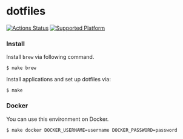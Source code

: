 dotfiles
===

[![Actions Status](https://github.com/altescy/dotfiles/workflows/build/badge.svg)](https://github.com/altescy/dotfiles)
[![Supported Platform](https://img.shields.io/badge/platform-linux%20%7C%20osx-red)](https://github.com/altescy/dotfiles)



### Install

Install `brew` via following command.

```
$ make brew
```

Install applications and set up dotfiles via:

```
$ make
```

### Docker

You can use this environment on Docker.

```
$ make docker DOCKER_USERNAME=username DOCKER_PASSWORD=password
```

